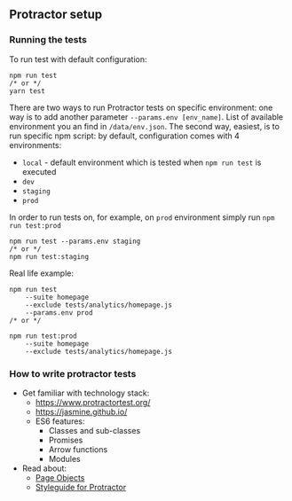## Protractor setup
### Running the tests
To run test with default configuration:
```
npm run test
/* or */
yarn test
```
There are two ways to run Protractor tests on specific environment: one way is to add another parameter  `--params.env [env_name]`. List of available environment you an find in `/data/env.json`. The second way, easiest, is to run specific npm script: by default, configuration comes with 4 environments:
- `local` - default environment which is tested when `npm run test` is executed
- `dev`
- `staging`
- `prod`

In order to run tests on, for example, on `prod` environment simply run `npm run test:prod`
```
npm run test --params.env staging
/* or */
npm run test:staging
```
Real life example:
```
npm run test
    --suite homepage
    --exclude tests/analytics/homepage.js
    --params.env prod
/* or */

npm run test:prod
    --suite homepage
    --exclude tests/analytics/homepage.js

```

### How to write protractor tests
* Get familiar with technology stack:
    * https://www.protractortest.org/
    * https://jasmine.github.io/
    * ES6 features:
        * Classes and sub-classes
        * Promises
        * Arrow functions
        * Modules
* Read about:
    * [Page Objects](https://www.protractortest.org/#/page-objects)
    * [Styleguide for Protractor](https://github.com/CarmenPopoviciu/protractor-styleguide)
